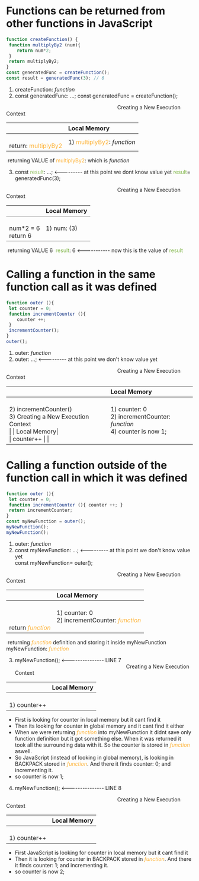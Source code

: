 # Functions can be returned from other functions in JavaScript

```javascript
function createFunction() {
 function multiplyBy2 (num){
 	return num*2;
 }
 return multiplyBy2;
}
const generatedFunc = createFunction();
const result = generatedFunc(3); // 6
```

1) createFunction: *function*
2) const generatedFunc: ...; 
																const generatedFunc = createFunction();

<span style="margin-left: 300px;">Creating a New Execution Context</span>

|                                                             | Local Memory                                                 |
| ----------------------------------------------------------- | :----------------------------------------------------------- |
| <br>return: <span style="color: #feb236">multiplyBy2</span> | 1) <span style="color: #feb236">multiplyBy2</span>: *function* |

​							returning VALUE of <span style="color: #feb236">multiplyBy2</span>: which is  *function*

3) const <span style="color: #82b74b">result</span>: ...; <--------- at this point we dont know value yet
	<span style="color: #82b74b">result</span>= generatedFunc(3);

<span style="margin-left: 300px;">Creating a New Execution Context</span>

|                             | Local Memory |
| --------------------------- | :----------- |
| <br>num*2 = 6<br />return 6 | 1) num: (3)  |

​							returning VALUE 6
​							<span style="color: #82b74b">result</span>: 6 <----------- now this is the value of <span style="color: #82b74b">result</span>

# Calling a function in the same function call as it was defined

```javascript
function outer (){
 let counter = 0;
 function incrementCounter (){
 	counter ++;
 }
 incrementCounter();
}
outer();

```

1) outer: *function*
2) outer: ...; <--------- at this point we don't know value yet														

<span style="margin-left: 300px;">Creating a New Execution Context</span>

|                                                              | Local Memory                                                 |
| ------------------------------------------------------------ | :----------------------------------------------------------- |
| <br>2) incrementCounter()<br />3) Creating a New Execution Context<br />    \|                   \| Local Memory\|<br />    \| counter++  \|                        \| | 1) counter: 0<br />2) incrementCounter: *function*<br />4) counter is now  1; |

# Calling a function outside of the function call in which it was defined

```javascript
function outer (){
 let counter = 0;
 function incrementCounter (){ counter ++; }
 return incrementCounter;
}
const myNewFunction = outer();
myNewFunction();
myNewFunction();
```

1) outer: *function*
2) const myNewFunction: ...; <--------- at this point we don't know value yet			
																const myNewFunction= outer();											

<span style="margin-left: 300px;">Creating a New Execution Context</span>

|                                                              | Local Memory                                                 |
| ------------------------------------------------------------ | :----------------------------------------------------------- |
| <br /><br /><br />return <span style="color: #feb236">*function*</span> | 1) counter: 0<br />2) incrementCounter: <span style="color: #feb236">*function*</span><br /> |

​							returning <span style="color: #feb236">*function*</span> definition and storing it inside myNewFunction
​							myNewFunction: <span style="color: #feb236">*function*</span> 

3) myNewFunction();     <--------------- LINE 7
<span style="margin-left: 300px;">Creating a New Execution Context</span>

|                          | Local Memory |
| ------------------------ | :----------- |
| <br />1) counter++<br /> |              |

- First is looking for counter in local memory but it cant find it
- Then its looking for counter in global memory and it cant find it either
- When we were returning <span style="color: #feb236">*function*</span>  into myNewFunction it didnt save only function definition but it got something else. When it was returned it took all the surrounding data with it. So the counter is stored in <span style="color: #feb236">*function*</span>  aswell. 
- So JavaScript (instead of looking in global memory), is looking in BACKPACK stored in <span style="color: #feb236">*function*</span>. And there it finds counter: 0; and incrementing it.
- so counter is now 1;

4) myNewFunction();     <--------------- LINE 8

<span style="margin-left: 300px;">Creating a New Execution Context</span>

|                    | Local Memory |
| ------------------ | :----------- |
| <br />1) counter++ |              |

- First JavaScript is looking for counter in local memory but it cant find it
- Then it is looking for counter in BACKPACK stored in <span style="color: #feb236">*function*</span>. And there it finds counter: 1; and incrementing it.
- so counter is now 2;